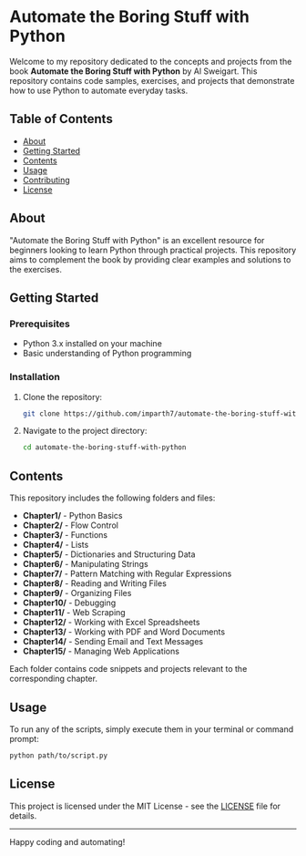 # Automate the Boring Stuff with Python

Welcome to my repository dedicated to the concepts and projects from the book **Automate the Boring Stuff with Python** by Al Sweigart. This repository contains code samples, exercises, and projects that demonstrate how to use Python to automate everyday tasks.

## Table of Contents

- [About](#about)
- [Getting Started](#getting-started)
- [Contents](#contents)
- [Usage](#usage)
- [Contributing](#contributing)
- [License](#license)

## About

"Automate the Boring Stuff with Python" is an excellent resource for beginners looking to learn Python through practical projects. This repository aims to complement the book by providing clear examples and solutions to the exercises.

## Getting Started

### Prerequisites

- Python 3.x installed on your machine
- Basic understanding of Python programming

### Installation

1. Clone the repository:
   ```bash
   git clone https://github.com/imparth7/automate-the-boring-stuff-with-python.git
   ```

2. Navigate to the project directory:
   ```bash
   cd automate-the-boring-stuff-with-python
   ```

## Contents

This repository includes the following folders and files:

- **Chapter1/** - Python Basics
- **Chapter2/** - Flow Control
- **Chapter3/** - Functions
- **Chapter4/** - Lists
- **Chapter5/** - Dictionaries and Structuring Data
- **Chapter6/** - Manipulating Strings
- **Chapter7/** - Pattern Matching with Regular Expressions
- **Chapter8/** - Reading and Writing Files
- **Chapter9/** - Organizing Files
- **Chapter10/** - Debugging
- **Chapter11/** - Web Scraping
- **Chapter12/** - Working with Excel Spreadsheets
- **Chapter13/** - Working with PDF and Word Documents
- **Chapter14/** - Sending Email and Text Messages
- **Chapter15/** - Managing Web Applications

Each folder contains code snippets and projects relevant to the corresponding chapter.

## Usage

To run any of the scripts, simply execute them in your terminal or command prompt:
```bash
python path/to/script.py
```

## License

This project is licensed under the MIT License - see the [LICENSE](LICENSE) file for details.

---

Happy coding and automating!